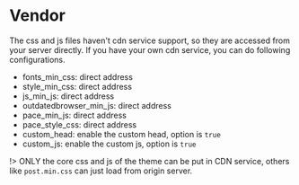# Vendor
The css and js files haven't cdn service support, so they are accessed from your server directly. If you have your own cdn service, you can do following configurations.
- fonts_min_css: direct address
- style_min_css: direct address
- js_min_js: direct address
- outdatedbrowser_min_js: direct address
- pace_min_js: direct address
- pace_style_css: direct address
- custom_head: enable the custom head, option is `true`
- custom_js: enable the custom js, option is `true`

!> ONLY the core css and js of the theme can be put in CDN service, others like `post.min.css` can just load from origin server.
